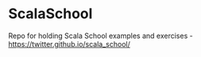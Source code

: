 # ScalaSchool
Repo for holding Scala School examples and exercises - https://twitter.github.io/scala_school/
